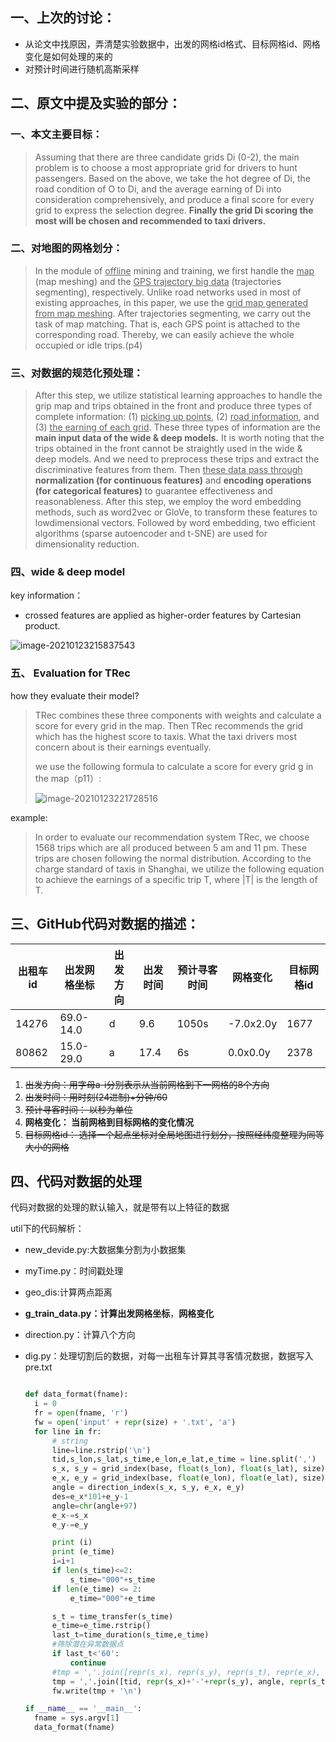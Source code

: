 ## 一、上次的讨论：

- 从论文中找原因，弄清楚实验数据中，出发的网格id格式、目标网格id、网格变化是如何处理的来的
- 对预计时间进行随机高斯采样

## 二、原文中提及实验的部分：

### 一、本文主要目标：

> Assuming that there are three candidate grids Di (0-2), the main problem is to choose a most appropriate grid for drivers to hunt passengers. Based on the above, we take the hot degree of Di, the road condition of O to Di, and the average earning of Di into consideration comprehensively, and produce a final score for every grid to express the selection degree. **Finally the grid Di scoring the most will be chosen and recommended to taxi drivers.**

### 二、对地图的网格划分：

> In the module of <u>offline</u> mining and training, we first handle the <u>map</u> (map meshing) and the <u>GPS trajectory big data</u> (trajectories segmenting), respectively. Unlike road networks used in most of existing approaches, in this paper, we use the <u>grid map generated from map meshing</u>. After trajectories segmenting, we carry out the task of map matching. That is, each GPS point is attached to the corresponding road. Thereby, we can easily achieve the whole occupied or idle trips.(p4)

### 三、对数据的规范化预处理：

> After this step, we utilize statistical learning approaches to handle the grip map and trips obtained in the front and produce three types of complete information: (1) <u>picking up points,</u> (2) <u>road information</u>, and (3) <u>the earning of each grid</u>. These three types of information are the **main input data of the wide & deep models.** It is worth noting that the trips obtained in the front cannot be straightly used in the wide & deep models. And we need to preprocess these trips and extract the discriminative features from them. Then <u>these data pass through</u> **normalization (for continuous features)** and **encoding operations (for categorical features)** to guarantee effectiveness and reasonableness. After this step, we employ the word embedding methods, such as word2vec or GloVe, to transform these features to lowdimensional vectors. Followed by word embedding, two efficient algorithms (sparse autoencoder and t-SNE) are used for dimensionality reduction.

### 四、wide & deep model

key information：

- crossed features are applied as higher-order features by Cartesian product. 

![image-20210123215837543](C:%5CUsers%5Clenovo%5CAppData%5CRoaming%5CTypora%5Ctypora-user-images%5Cimage-20210123215837543.png)

### 五、 Evaluation for TRec

how they evaluate their model?

> TRec combines these three components with weights and calculate a score for every grid in the map. Then TRec recommends the grid which has the highest score to taxis. What the taxi drivers most concern about is their earnings eventually. 
>
> we use the following formula to calculate a score for every grid g in the map（p11）:
>
> ![image-20210123221728516](C:%5CUsers%5Clenovo%5CAppData%5CRoaming%5CTypora%5Ctypora-user-images%5Cimage-20210123221728516.png)

example:

> In order to evaluate our recommendation system TRec, we choose 1568 trips which are all produced between 5 am and 11 pm. These trips are chosen following the normal distribution. According to the charge standard of taxis in Shanghai, we utilize the following equation to achieve the earnings of a specific trip T, where |T| is the length of T.

## 三、GitHub代码对数据的描述：

| 出租车id | 出发网格坐标 | 出发方向 | 出发时间 | 预计寻客时间 | 网格变化  | 目标网格id |
| -------- | ------------ | -------- | -------- | ------------ | --------- | ---------- |
| 14276    | 69.0-14.0    | d        | 9.6      | 1050s        | -7.0x2.0y | 1677       |
| 80862    | 15.0-29.0    | a        | 17.4     | 6s           | 0.0x0.0y  | 2378       |

1. ~~出发方向：用字母a-i分别表示从当前网格到下一网格的8个方向~~
2. ~~出发时间：用时刻(24进制)+分钟/60~~
3. ~~预计寻客时间： 以秒为单位~~
4. **网格变化： 当前网格到目标网格的变化情况**
5. ~~目标网格id： 选择一个起点坐标对全局地图进行划分，按照经纬度整理为同等大小的网格~~

## 四、代码对数据的处理

代码对数据的处理的默认输入，就是带有以上特征的数据

util下的代码解析：

- new_devide.py:大数据集分割为小数据集

- myTime.py：时间戳处理

- geo_dis:计算两点距离

- **g_train_data.py：**计算**出发网格坐标**，**网格变化**

- direction.py：计算八个方向

- dig.py：处理切割后的数据，对每一出租车计算其寻客情况数据，数据写入pre.txt

  ```python
  
  def data_format(fname):
  	i = 0
  	fr = open(fname, 'r')
  	fw = open('input' + repr(size) + '.txt', 'a')
  	for line in fr:
  		# string
  		line=line.rstrip('\n')
  		tid,s_lon,s_lat,s_time,e_lon,e_lat,e_time = line.split(',')
  		s_x, s_y = grid_index(base, float(s_lon), float(s_lat), size)
  		e_x, e_y = grid_index(base, float(e_lon), float(e_lat), size)
  		angle = direction_index(s_x, s_y, e_x, e_y)
  		des=e_x*101+e_y-1
  		angle=chr(angle+97)
  		e_x-=s_x
  		e_y-=e_y
  
  		print (i)
  		print (e_time)
  		i=i+1
  		if len(s_time)<=2:
  			s_time="000"+s_time
  		if len(e_time) <= 2:
  			e_time="000"+e_time
  
  		s_t = time_transfer(s_time)
  		e_time=e_time.rstrip()
  		last_t=time_duration(s_time,e_time)
  		#筛除潜在异常数据点
  		if last_t<'60':
  			continue
  		#tmp = ','.join([repr(s_x), repr(s_y), repr(s_t), repr(e_x), repr(e_y), repr(e_t)])
  		tmp = ','.join([tid, repr(s_x)+'-'+repr(s_y), angle, repr(s_t), last_t,repr(e_x)+'x'+repr(e_y)+'y',repr(des)])
  		fw.write(tmp + '\n')
  
  if __name__ == '__main__':
  	fname = sys.argv[1]
  	data_format(fname)
  ```

  

